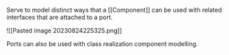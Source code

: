 Serve to model distinct ways that a [[Component]] can be used with related interfaces that are attached to a port.

![[Pasted image 20230824225325.png]]

Ports can also be used with class realization component modelling.